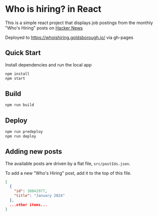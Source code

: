 # Who is hiring? in React

This is a simple react project that displays job postings from the monthly "Who's Hiring" posts on [Hacker News](https://news.ycombinator.com/news)

Deployed to https://whoishiring.goldsborough.io/ via gh-pages

## Quick Start

Install dependencies and run the local app

```bash
npm install
npm start
```

## Build

```bash
npm run build
```

## Deploy

```bash
npm run predeploy
npm run deploy
```

## Adding new posts

The available posts are driven by a flat file, `src/postIds.json`.

To add a new "Who's Hiring" post, add it to the top of this file.


```json
[
  {
    "id": 38842977, 
    "title": "January 2024"
  },
  ...other items...
]
```

